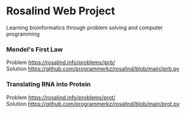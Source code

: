 # Rosalind Web Project
Learning bioinformatics through problem solving and computer programming

### Mendel's First Law
Problem <https://rosalind.info/problems/iprb/>  
Solution <https://github.com/programmerkz/rosalind/blob/main/iprb.py>  

### Translating RNA into Protein
Problem <https://rosalind.info/problems/prot/>  
Solution <https://github.com/programmerkz/rosalind/blob/main/prot.py>  
